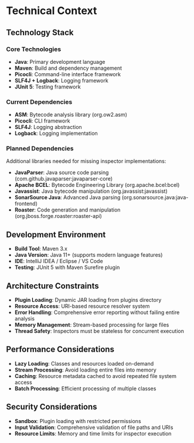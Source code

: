 # Technical Context

## Technology Stack

### Core Technologies
- **Java**: Primary development language
- **Maven**: Build and dependency management
- **Picocli**: Command-line interface framework
- **SLF4J + Logback**: Logging framework
- **JUnit 5**: Testing framework

### Current Dependencies
- **ASM**: Bytecode analysis library (org.ow2.asm)
- **Picocli**: CLI framework
- **SLF4J**: Logging abstraction
- **Logback**: Logging implementation

### Planned Dependencies
Additional libraries needed for missing inspector implementations:

- **JavaParser**: Java source code parsing (com.github.javaparser:javaparser-core)
- **Apache BCEL**: Bytecode Engineering Library (org.apache.bcel:bcel)
- **Javassist**: Java bytecode manipulation (org.javassist:javassist)
- **SonarSource Java**: Advanced Java parsing (org.sonarsource.java:java-frontend)
- **Roaster**: Code generation and manipulation (org.jboss.forge.roaster:roaster-api)

## Development Environment
- **Build Tool**: Maven 3.x
- **Java Version**: Java 11+ (supports modern language features)
- **IDE**: IntelliJ IDEA / Eclipse / VS Code
- **Testing**: JUnit 5 with Maven Surefire plugin

## Architecture Constraints
- **Plugin Loading**: Dynamic JAR loading from plugins directory
- **Resource Access**: URI-based resource resolver system
- **Error Handling**: Comprehensive error reporting without failing entire analysis
- **Memory Management**: Stream-based processing for large files
- **Thread Safety**: Inspectors must be stateless for concurrent execution

## Performance Considerations
- **Lazy Loading**: Classes and resources loaded on-demand
- **Stream Processing**: Avoid loading entire files into memory
- **Caching**: Resource metadata cached to avoid repeated file system access
- **Batch Processing**: Efficient processing of multiple classes

## Security Considerations
- **Sandbox**: Plugin loading with restricted permissions
- **Input Validation**: Comprehensive validation of file paths and URIs
- **Resource Limits**: Memory and time limits for inspector execution

